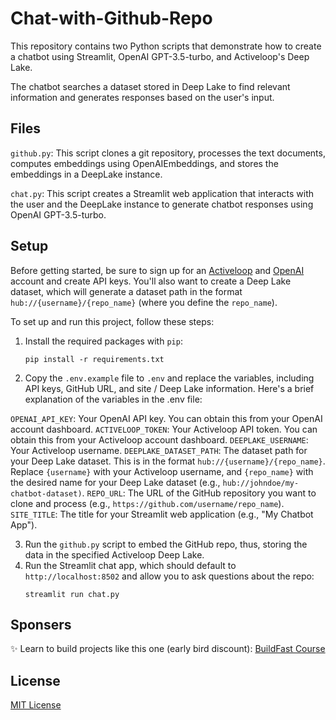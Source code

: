 # Chat-with-Github-Repo

This repository contains two Python scripts that demonstrate how to create a chatbot using Streamlit, OpenAI GPT-3.5-turbo, and Activeloop's Deep Lake.

The chatbot searches a dataset stored in Deep Lake to find relevant information and generates responses based on the user's input.

## Files

`github.py`: This script clones a git repository, processes the text documents, computes embeddings using OpenAIEmbeddings, and stores the embeddings in a DeepLake instance.

`chat.py`: This script creates a Streamlit web application that interacts with the user and the DeepLake instance to generate chatbot responses using OpenAI GPT-3.5-turbo.

## Setup

Before getting started, be sure to sign up for an [Activeloop](https://www.activeloop.ai/) and [OpenAI](https://openai.com/) account and create API keys. You'll also want to create a Deep Lake dataset, which will generate a dataset path in the format `hub://{username}/{repo_name}` (where you define the `repo_name`).

To set up and run this project, follow these steps:

1. Install the required packages with `pip`:
   ```
   pip install -r requirements.txt
   ```
2. Copy the `.env.example` file to `.env` and replace the variables, including API keys, GitHub URL, and site / Deep Lake information. Here's a brief explanation of the variables in the .env file:

`OPENAI_API_KEY`: Your OpenAI API key. You can obtain this from your OpenAI account dashboard.
`ACTIVELOOP_TOKEN`: Your Activeloop API token. You can obtain this from your Activeloop account dashboard.
`DEEPLAKE_USERNAME`: Your Activeloop username.
`DEEPLAKE_DATASET_PATH`: The dataset path for your Deep Lake dataset. This is in the format `hub://{username}/{repo_name}`. Replace `{username}` with your Activeloop username, and `{repo_name}` with the desired name for your Deep Lake dataset (e.g., `hub://johndoe/my-chatbot-dataset)`.
`REPO_URL`: The URL of the GitHub repository you want to clone and process (e.g., `https://github.com/username/repo_name`).
`SITE_TITLE`: The title for your Streamlit web application (e.g., "My Chatbot App").

3. Run the `github.py` script to embed the GitHub repo, thus, storing the data in the specified Activeloop Deep Lake.
4. Run the Streamlit chat app, which should default to `http://localhost:8502` and allow you to ask questions about the repo:
   ```
   streamlit run chat.py
   ```
   
## Sponsers

✨ Learn to build projects like this one (early bird discount): [BuildFast Course ](https://www.buildfastcourse.com/)

## License

[MIT License](LICENSE)



